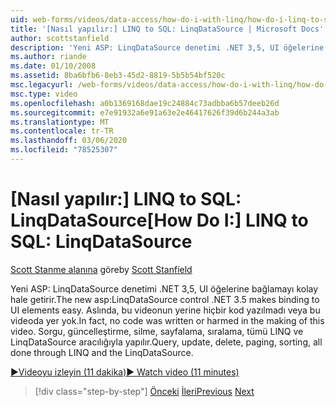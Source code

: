 ```yaml
---
uid: web-forms/videos/data-access/how-do-i-with-linq/how-do-i-linq-to-sql-linqdatasource
title: '[Nasıl yapılır:] LINQ to SQL: LinqDataSource | Microsoft Docs'
author: scottstanfield
description: 'Yeni ASP: LinqDataSource denetimi .NET 3,5, UI öğelerine bağlamayı kolay hale getirir. Aslında, bu videonun yerine hiçbir kod yazılmadı veya bu videoda yer yok. Sorgu, UPD...'
ms.author: riande
ms.date: 01/10/2008
ms.assetid: 8ba6bfb6-8eb3-45d2-8819-5b5b54bf520c
msc.legacyurl: /web-forms/videos/data-access/how-do-i-with-linq/how-do-i-linq-to-sql-linqdatasource
msc.type: video
ms.openlocfilehash: a0b1369168dae19c24884c73adbba6b57deeb26d
ms.sourcegitcommit: e7e91932a6e91a63e2e46417626f39d6b244a3ab
ms.translationtype: MT
ms.contentlocale: tr-TR
ms.lasthandoff: 03/06/2020
ms.locfileid: "78525307"
---
```

# <a name="how-do-i-linq-to-sql-linqdatasource"></a><span data-ttu-id="6c95d-105">[Nasıl yapılır:] LINQ to SQL: LinqDataSource</span><span class="sxs-lookup"><span data-stu-id="6c95d-105">[How Do I:] LINQ to SQL: LinqDataSource</span></span>

<span data-ttu-id="6c95d-106">[Scott Stanme alanına](https://github.com/scottstanfield) göre</span><span class="sxs-lookup"><span data-stu-id="6c95d-106">by [Scott Stanfield](https://github.com/scottstanfield)</span></span>

<span data-ttu-id="6c95d-107">Yeni ASP: LinqDataSource denetimi .NET 3,5, UI öğelerine bağlamayı kolay hale getirir.</span><span class="sxs-lookup"><span data-stu-id="6c95d-107">The new asp:LinqDataSource control .NET 3.5 makes binding to UI elements easy.</span></span> <span data-ttu-id="6c95d-108">Aslında, bu videonun yerine hiçbir kod yazılmadı veya bu videoda yer yok.</span><span class="sxs-lookup"><span data-stu-id="6c95d-108">In fact, no code was written or harmed in the making of this video.</span></span> <span data-ttu-id="6c95d-109">Sorgu, güncelleştirme, silme, sayfalama, sıralama, tümü LINQ ve LinqDataSource aracılığıyla yapılır.</span><span class="sxs-lookup"><span data-stu-id="6c95d-109">Query, update, delete, paging, sorting, all done through LINQ and the LinqDataSource.</span></span>

[<span data-ttu-id="6c95d-110">&#9654;Videoyu izleyin (11 dakika)</span><span class="sxs-lookup"><span data-stu-id="6c95d-110">&#9654; Watch video (11 minutes)</span></span>](https://channel9.msdn.com/Blogs/ASP-NET-Site-Videos/how-do-i-linq-to-sql-linqdatasource)

> [!div class="step-by-step"]
> <span data-ttu-id="6c95d-111">[Önceki](how-do-i-linq-to-sql-updating-the-database.md)
> [İleri](how-do-i-linq-to-sql-custom-linqdatasource.md)</span><span class="sxs-lookup"><span data-stu-id="6c95d-111">[Previous](how-do-i-linq-to-sql-updating-the-database.md)
[Next](how-do-i-linq-to-sql-custom-linqdatasource.md)</span></span>
